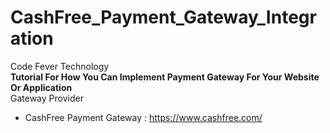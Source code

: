 # CashFree_Payment_Gateway_Integration
 Code Fever Technology<br>
 <b>Tutorial For How You Can Implement Payment Gateway For Your Website Or Application</b> <br>
 Gateway Provider <br>
 * CashFree Payment Gateway : https://www.cashfree.com/
